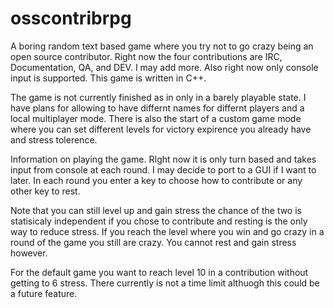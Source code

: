 osscontribrpg
=============

A boring random text based game where you try not to go crazy being an open source contributor.  Right now the four contributions are IRC, Documentation, QA, and DEV. I may add more. Also right now only console input is supported. This game is written in C++.

The game is not currently finished as in only in a barely playable state. I have plans for allowing to have differnt names for differnt players and a local multiplayer mode. There is also the start of a custom game mode where you can set different levels for victory expirence you already have and stress tolerence. 

Information on playing the game. RIght now it is only turn based and takes input from console at each round. I may decide to port to a GUI if I want to later. In each round you enter a key to choose how to contribute or any other key to rest. 

Note that you can still level up and gain stress the chance of the two is statisicaly independent if you chose to contribute and resting is the only way to reduce stress. If you reach the level where you win and go crazy in a round of the game  you still are crazy. You cannot rest and gain stress however. 
 
For the default game you want to reach level 10 in a contribution without getting to 6 stress. There currently is not a time limit althuogh this could be a future feature. 
